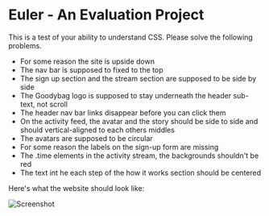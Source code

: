 # Euler - An Evaluation Project

This is a test of your ability to understand CSS. Please solve the following problems.

* For some reason the site is upside down
* The nav bar is supposed to fixed to the top
* The sign up section and the stream section are supposed to be side by side
* The Goodybag logo is supposed to stay underneath the header sub-text, not scroll
* The header nav bar links disappear before you can click them
* On the activity feed, the avatar and the story should be side to side and should vertical-aligned to each others middles
* The avatars are supposed to be circular
* For some reason the labels on the sign-up form are missing
* The .time elements in the activity stream, the backgrounds shouldn't be red
* The text int he each step of the how it works section should be centered

Here's what the website should look like:

![Screenshot](https://dl.dropbox.com/u/905197/eval-complete.png)
